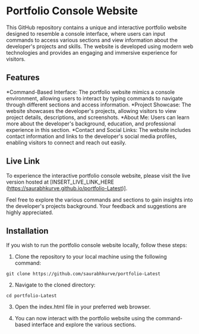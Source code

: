# Portfolio Console Website

This GitHub repository contains a unique and interactive portfolio website designed to resemble a console interface, where users can input commands to access various sections and view information about the developer's projects and skills. The website is developed using modern web technologies and provides an engaging and immersive experience for visitors.

## Features
*Command-Based Interface: The portfolio website mimics a console environment, allowing users to interact by typing commands to navigate through different sections and access information.
*Project Showcase: The website showcases the developer's projects, allowing visitors to view project details, descriptions, and screenshots.
*About Me: Users can learn more about the developer's background, education, and professional experience in this section.
*Contact and Social Links: The website includes contact information and links to the developer's social media profiles, enabling visitors to connect and reach out easily.

## Live Link
To experience the interactive portfolio console website, please visit the live version hosted at [INSERT_LIVE_LINK_HERE (https://saurabhkurve.github.io/portfolio-Latest)]. 

Feel free to explore the various commands and sections to gain insights into the developer's projects background. Your feedback and suggestions are highly appreciated.

## Installation
If you wish to run the portfolio console website locally, follow these steps:

1. Clone the repository to your local machine using the following command:
```
git clone https://github.com/saurabhkurve/portfolio-Latest
```

2. Navigate to the cloned directory:
```
cd portfolio-Latest
```

3. Open the index.html file in your preferred web browser.

4. You can now interact with the portfolio website using the command-based interface and explore the various sections.

